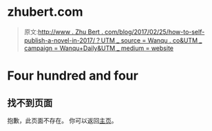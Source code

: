 # zhubert.com

> 原文:[http://www . Zhu Bert . com/blog/2017/02/25/how-to-self-publish-a-novel-in-2017/？UTM _ source = Wanqu . co&UTM _ campaign = Wanqu+Daily&UTM _ medium = website](http://www.zhubert.com/blog/2017/02/25/how-to-self-publish-a-novel-in-2017/?utm_source=wanqu.co&utm_campaign=Wanqu+Daily&utm_medium=website)

# Four hundred and four

## 找不到页面

抱歉，此页面不存在。
你可以返回[主页](https://www.zhubert.com/)。